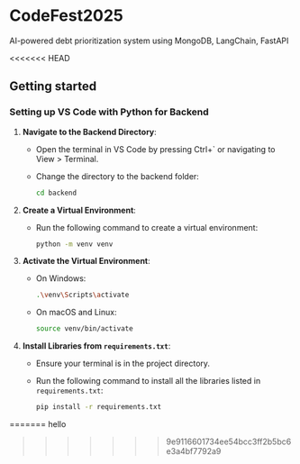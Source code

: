 # CodeFest2025
AI-powered debt prioritization system using MongoDB, LangChain, FastAPI

<<<<<<< HEAD
## Getting started

### Setting up VS Code with Python for Backend

1. **Navigate to the Backend Directory**:
   - Open the terminal in VS Code by pressing Ctrl+` or navigating to View > Terminal.
   - Change the directory to the backend folder:

     ```sh
     cd backend
     ```

2. **Create a Virtual Environment**:
   - Run the following command to create a virtual environment:

     ```sh
     python -m venv venv
     ```

3. **Activate the Virtual Environment**:
   - On Windows:

     ```sh
     .\venv\Scripts\activate
     ```

   - On macOS and Linux:

     ```sh
     source venv/bin/activate
     ```

4. **Install Libraries from `requirements.txt`**:
   - Ensure your terminal is in the project directory.
   - Run the following command to install all the libraries listed in `requirements.txt`:

     ```sh
     pip install -r requirements.txt
     ```
=======
hello
>>>>>>> 9e9116601734ee54bcc3ff2b5bc6e3a4bf7792a9
